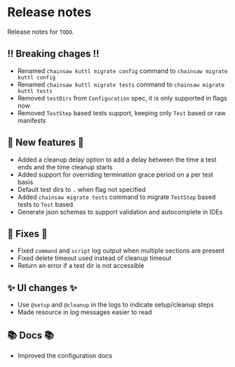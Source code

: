 # Release notes

Release notes for `TODO`.

<!--
## ⭐ Examples ⭐

## ⛵ Tutorials ⛵

## 🎸 Misc 🎸
-->

## ‼️ Breaking chages ‼️

- Renamed `chainsaw kuttl migrate config` command to  `chainsaw migrate kuttl config`
- Renamed `chainsaw kuttl migrate tests` command to  `chainsaw migrate kuttl tests`
- Removed `testDirs` from `Configuration` spec, it is only supported in flags now
- Removed `TestStep` based tests support, keeping only `Test` based or raw manifests

## 💫 New features 💫

- Added a cleanup delay option to add a delay between the time a test ends and the time cleanup starts
- Added support for overriding termination grace period on a per test basis
- Default test dirs to `.` when flag not specified
- Added `chainsaw migrate tests` command to migrate `TestStep` based tests to `Test` based
- Generate json schemas to support validation and autocomplete in IDEs

## 🔧 Fixes 🔧

- Fixed `command` and `script` log output when multiple sections are present
- Fixed delete timeout used instead of cleanup timeout
- Return an error if a test dir is not accessible

## ✨ UI changes ✨

- Use `@setup` and `@cleanup` in the logs to indicate setup/cleanup steps
- Made resource in log messages easier to read

## 📚 Docs 📚

- Improved the configuration docs
